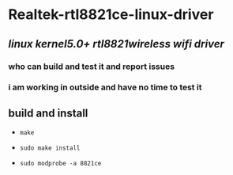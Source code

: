 # Realtek-rtl8821ce-linux-driver

## *linux kernel5.0+ rtl8821wireless wifi driver*

### who can build and test it and report issues

### i am working in outside and have no time to test it

## build and install
- ```make```

- ```sudo make install```

- ```sudo modprobe -a 8821ce```
